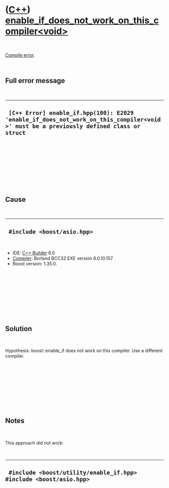 
 

 

 

 

 

([C++](Cpp.md)) [enable\_if\_does\_not\_work\_on\_this\_compiler&lt;void&gt;](CppCompileErrorEnable_if_does_not_work_on_this_compilerVoid.md)
===============================================================================================================================================

 

[Compile error](CppCompileError.md).

 

Full error message
------------------

 

  ----------------------------------------------------------------------------------------------------------------------------------------
  ` [C++ Error] enable_if.hpp(100): E2029 'enable_if_does_not_work_on_this_compiler<void>' must be a previously defined class or struct`
  ----------------------------------------------------------------------------------------------------------------------------------------

 

 

 

 

 

Cause
-----

 

  ------------------------------
  ` #include <boost/asio.hpp>`
  ------------------------------

 

-   IDE: [C++ Builder](CppBuilder.md) 6.0
-   [Compiler](CppCompiler.md): Borland BCC32.EXE version 6.0.10.157
-   Boost version: 1.35.0.

 

 

 

 

 

Solution
--------

 

Hypothesis: boost::enable\_if does not work on this compiler. Use a
different compiler.

 

 

 

 

 

Notes
-----

 

This approach did not work:

 

  ---------------------------------------------------------------------
  ` #include <boost/utility/enable_if.hpp> #include <boost/asio.hpp>`
  ---------------------------------------------------------------------

 

 

 

 

 

 

